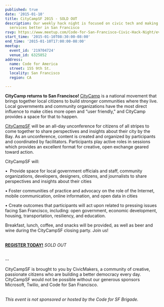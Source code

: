 ```yaml
---
published: true
date: '2015-01-10'
title: CityCampSF 2015 - SOLD OUT
description: Our weekly hack night is focused on civic tech and making government
  services better in San Francisco
rsvp: https://www.meetup.com/Code-for-San-Francisco-Civic-Hack-Night/events/219704724/
start_time: '2015-01-10T08:30:00-08:00'
end_time: '2015-01-10T17:00:00-08:00'
meetup:
  event_id: '219704724'
  venue_id: 6325852
address:
  name: Code for America
  street: 155 9th St.
  locality: San Francisco
  region: CA

---
```

<!-- imported via scripts/generate-events-from-meetup -->
<p><b>CityCamp returns to San Francisco! </b><a href="http://citycamp.com">CityCamp</a> is a national movement that brings together local citizens to build stronger communities where they live. Local governments and community organizations have the most direct influence to make cities more open and “user friendly," and CityCamp provides a space for that to happen.</p> <p><a href="http://citycamp.com/sf/">CityCampSF</a> will be an all-day unconference for citizens of all stripes to come together to share perspectives and insights about their city by the Bay. As an unconference, content is created and organized by participants and coordinated by facilitators. Participants play active roles in sessions which provides an excellent format for creative, open exchange geared toward action.</p> <p>CityCampSF will:</p> <p>•  Provide space for local government officials and staff, community organizations, developers, designers, citizens, and journalists to share perspectives and insights about their cities</p> <p>• Foster communities of practice and advocacy on the role of the Internet, mobile communication, online information, and open data in cities</p> <p>• Create outcomes that participants will act upon related to pressing issues facing San Francisco, including: open government, economic development, housing, transportation, resiliency, and education.</p> <p>Breakfast, lunch, coffee, and snacks will be provided, as well as beer and wine during the CityCampSF closing party. Join us!</p> <p><br/><b><a href="https://www.eventbrite.com/e/citycampsf-tickets-13722252627">REGISTER TODAY!</a></b> <i>SOLD OUT</i></p> <p><br/>--</p> <p>CityCampSF is brought to you by CivicMakers, a community of creative, passionate citizens who are building a better democracy every day. CityCampSF would not be possible without our generous sponsors Microsoft, Twilio, and Code for San Francisco.</p> <p><br/><i>This event is not sponsored or hosted by the Code for SF Brigade.</i></p> 
